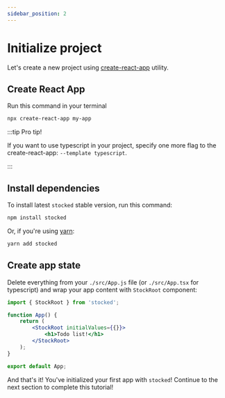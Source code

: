 ```yaml
---
sidebar_position: 2
---
```


# Initialize project

Let's create a new project using [create-react-app](https://github.com/facebook/create-react-app#readme) utility.

## Create React App

Run this command in your terminal

```bash
npx create-react-app my-app
```

:::tip Pro tip!

If you want to use typescript in your project, specify one more flag to the create-react-app: `--template typescript`.

:::

## Install dependencies

To install latest `stocked` stable version, run this command:

```bash
npm install stocked
```

Or, if you're using [yarn](https://github.com/yarnpkg/berry#readme):

```bash
yarn add stocked
```

## Create app state

Delete everything from your `./src/App.js` file (or `./src/App.tsx` for typescript) and wrap your app content with `StockRoot` component:

```jsx title=./src/App.js
import { StockRoot } from 'stocked';

function App() {
    return (
        <StockRoot initialValues={{}}>
            <h1>Todo list!</h1>
        </StockRoot>
    );
}

export default App;
```

And that's it! You've initialized your first app with `stocked`! Continue to the next section to complete this tutorial!
